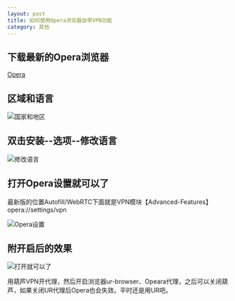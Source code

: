 ```yaml
---
layout: post
title: 如何使用Opera浏览器自带VPN功能
category: 其他
---
```


## 下载最新的Opera浏览器

[Opera](https://www.opera.com)

## 区域和语言

![国家和地区](http://pic.yupoo.com/bztd/b4849694/7ac175ca.jpg)

## 双击安装--选项--修改语言

![修改语言](http://pic.yupoo.com/bztd/7d537393/baf61896.jpg)

## 打开Opera设置就可以了

最新版的位置Autofill/WebRTC下面就是VPN模块【Advanced-Features】opera://settings/vpn

![Opera设置](http://pic.yupoo.com/bztd/788567c5/ea81bc5b.jpg)

## 附开启后的效果

![打开就可以了](http://pic.yupoo.com/bztd/d06f15f9/6b35bf68.jpg)

用葫芦VPN开代理，然后开启浏览器ur-browser、Opeara代理，之后可以关闭葫芦，如果关闭UR代理后Opera也会失效。平时还是用UR吧。